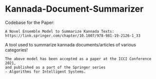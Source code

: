 # Kannada-Document-Summarizer

Codebase for the Paper:
```
A Novel Ensemble Model to Summarize Kannada Texts:
https://link.springer.com/chapter/10.1007/978-981-19-2126-1_33
```
A tool used to summarize kannada documents/articles of various categories! 

```
The above model has been accepted as a paper at the ICCI Conference 2021, 
and published as a part of the Springer series 
- Algorithms for Intelligent Systems.
```

